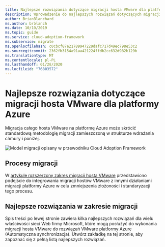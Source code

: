 ```yaml
---
title: Najlepsze rozwiązania dotyczące migracji hosta VMware dla platformy Azure
description: Wprowadzenie do najlepszych rozwiązań dotyczących migracji hostów VMware dla platformy Azure
author: BrianBlanchard
ms.author: brblanch
ms.date: 10/10/2019
ms.topic: guide
ms.service: cloud-adoption-framework
ms.subservice: migrate
ms.openlocfilehash: c0cbcf87e21789947229dafc717d49ec798e53c2
ms.sourcegitcommit: 2362fb3154a91aa421224ffdb2cc632d982b129b
ms.translationtype: MT
ms.contentlocale: pl-PL
ms.lasthandoff: 01/28/2020
ms.locfileid: "76803572"
---
```

# <a name="vmware-host-migration-best-practices-for-azure"></a>Najlepsze rozwiązania dotyczące migracji hosta VMware dla platformy Azure

Migracja całego hosta VMware na platformę Azure może skrócić standardową metodologię migracji zamieszczoną w strukturze wdrażania chmury i poniżej.

![Model migracji opisany w przewodniku Cloud Adoption Framework](../../_images/operational-transformation-migrate.png)

## <a name="migration-processes"></a>Procesy migracji

W [artykule rozszerzony zakres migracji hosta VMware](../expanded-scope/vmware-host.md) przedstawiono podejście do integrowania migracji hostów VMware z innymi działaniami migracji platformy Azure w celu zmniejszenia złożoności i standaryzacji tego procesu.

## <a name="migration-best-practices"></a>Najlepsze rozwiązania w zakresie migracji

Spis treści po lewej stronie zawiera kilka najlepszych rozwiązań dla wielu właściwości sieci Web firmy Microsoft, które mogą posłużyć do wykonania migracji hosta VMware do rozwiązań VMware platformy Azure (Automatyczna synchronizacja). Utwórz zakładkę na tej stronie, aby zapoznać się z pełną listą najlepszych rozwiązań.
